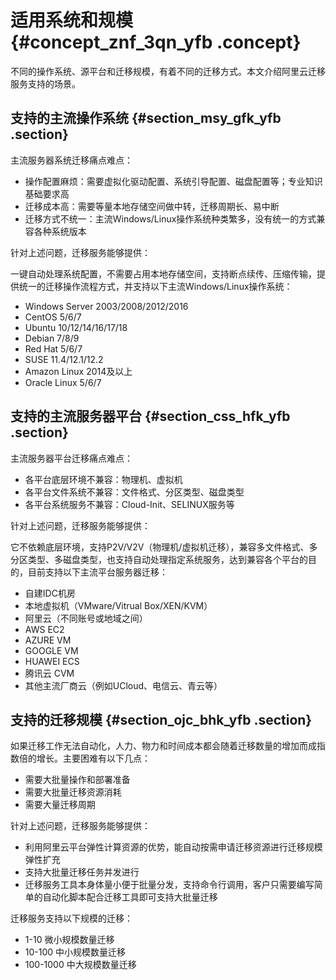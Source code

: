 # 适用系统和规模 {#concept_znf_3qn_yfb .concept}

不同的操作系统、源平台和迁移规模，有着不同的迁移方式。本文介绍阿里云迁移服务支持的场景。

## 支持的主流操作系统 {#section_msy_gfk_yfb .section}

主流服务器系统迁移痛点难点：

-   操作配置麻烦：需要虚拟化驱动配置、系统引导配置、磁盘配置等；专业知识基础要求高
-   迁移成本高：需要等量本地存储空间做中转，迁移周期长、易中断
-   迁移方式不统一：主流Windows/Linux操作系统种类繁多，没有统一的方式兼容各种系统版本

针对上述问题，迁移服务能够提供：

一键自动处理系统配置，不需要占用本地存储空间，支持断点续传、压缩传输，提供统一的迁移操作流程方式，并支持以下主流Windows/Linux操作系统：

-   Windows Server 2003/2008/2012/2016
-   CentOS 5/6/7
-   Ubuntu 10/12/14/16/17/18
-   Debian 7/8/9
-   Red Hat 5/6/7
-   SUSE 11.4/12.1/12.2
-   Amazon Linux 2014及以上
-   Oracle Linux 5/6/7

## 支持的主流服务器平台 {#section_css_hfk_yfb .section}

主流服务器平台迁移痛点难点：

-   各平台底层环境不兼容：物理机、虚拟机
-   各平台文件系统不兼容：文件格式、分区类型、磁盘类型
-   各平台系统服务不兼容：Cloud-Init、SELINUX服务等

针对上述问题，迁移服务能够提供：

它不依赖底层环境，支持P2V/V2V（物理机/虚拟机迁移），兼容多文件格式、多分区类型、多磁盘类型，也支持自动处理指定系统服务，达到兼容各个平台的目的，目前支持以下主流平台服务器迁移：

-   自建IDC机房
-   本地虚拟机（VMware/Vitrual Box/XEN/KVM）
-   阿里云（不同账号或地域之间）
-   AWS EC2
-   AZURE VM
-   GOOGLE VM
-   HUAWEI ECS
-   腾讯云 CVM
-   其他主流厂商云（例如UCloud、电信云、青云等）

## 支持的迁移规模 {#section_ojc_bhk_yfb .section}

如果迁移工作无法自动化，人力、物力和时间成本都会随着迁移数量的增加而成指数倍的增长。主要困难有以下几点：

-   需要大批量操作和部署准备
-   需要大批量迁移资源消耗
-   需要大量迁移周期

针对上述问题，迁移服务能够提供：

-   利用阿里云平台弹性计算资源的优势，能自动按需申请迁移资源进行迁移规模弹性扩充
-   支持大批量迁移任务并发进行
-   迁移服务工具本身体量小便于批量分发，支持命令行调用，客户只需要编写简单的自动化脚本配合迁移工具即可支持大批量迁移

迁移服务支持以下规模的迁移：

-   1-10 微小规模数量迁移
-   10-100 中小规模数量迁移
-   100-1000 中大规模数量迁移

